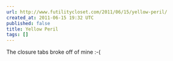 ```yaml
---
url: http://www.futilitycloset.com/2011/06/15/yellow-peril/
created_at: 2011-06-15 19:32 UTC
published: false
title: Yellow Peril
tags: []
---
```


The closure tabs broke off of mine :-(
